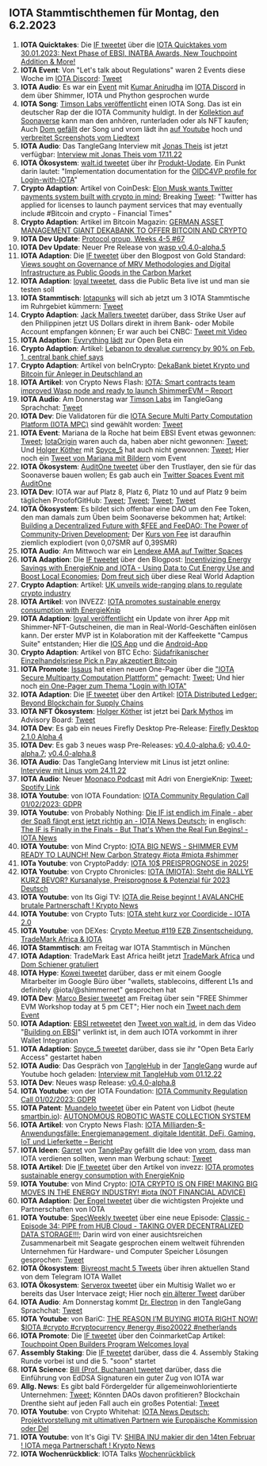 ## IOTA Stammtischthemen für Montag, den 6.2.2023

1. **IOTA Quicktakes**: Die [IF tweetet](https://twitter.com/iota/status/1619998947614883843?s=20&t=DoW5FtZAgzRf2UzVsQzOyg) über die [IOTA Quicktakes vom 30.01.2023: Next Phase of EBSI, INATBA Awards, New Touchpoint Addition & More!](https://www.youtube.com/watch?v=W67WLx-YVjw)
2. **IOTA Event**: Von "Let's talk about Regulations" waren 2 Events diese Woche im [IOTA Discord](https://discord.iota.org/): [Tweet](https://twitter.com/iota/status/1620059263782510592?s=20&t=DoW5FtZAgzRf2UzVsQzOyg)
3. **IOTA Audio**: Es war ein [Event](https://twitter.com/paloma_chain/status/1620081926244823040?s=20&t=DoW5FtZAgzRf2UzVsQzOyg) mit [Kumar Anirudha](https://twitter.com/kranirudha) im [IOTA Discord](https://discord.iota.org/) in dem über Shimmer, IOTA und Phython gesprochen wurde
4. **IOTA Song**: [Timson Labs veröffentlicht](https://twitter.com/TimsonLabs/status/1619632007788789762?s=20&t=DoW5FtZAgzRf2UzVsQzOyg) einen IOTA Song. Das ist ein deutscher Rap der die IOTA Community huldigt. In der [Kollektion auf Soonaverse](https://soonaverse.com/collection/0xa659a7436d8fc8b8d3f5151d8391526352b5097e) kann man den anhören, runterladen oder als NFT kaufen; Auch [Dom gefällt](https://twitter.com/DomSchiener/status/1620392319370547202?s=20&t=DoW5FtZAgzRf2UzVsQzOyg) der Song und vrom lädt ihn [auf Youtube](https://www.youtube.com/watch?v=SMX_FT0jIlA) hoch und [verbreitet Screenshots vom Liedtext](https://twitter.com/Vrom14286662/status/1620535409884422144?s=20&t=NPFVWnhR8mVzW4o8uuyOHg)
5. **IOTA Audio**: Das TangleGang Interview mit [Jonas Theis](https://twitter.com/jonastheis_) ist jetzt verfügbar: [Interview mit Jonas Theis vom 17.11.22](https://www.youtube.com/watch?v=tjMu5X3CYJQ)
6. **IOTA Ökosystem**: [walt.id tweetet](https://twitter.com/walt_id/status/1620367105052016641?s=20&t=DoW5FtZAgzRf2UzVsQzOyg) über ihr [Produkt-Update](https://walt.id/blog/mu/update-3). Ein Punkt darin lautet: "Implementation documentation for the [OIDC4VP profile for Login-with-IOTA](https://docs.walt.id/v/ssikit/ecosystems/iota/oidc4vp-profile)"
7. **Crypto Adaption**: Artikel von CoinDesk: [Elon Musk wants Twitter payments system built with crypto in mind](https://cointelegraph.com/news/elon-musk-wants-twitter-payments-system-built-with-crypto-in-mind); Breaking [Tweet](https://twitter.com/BTC_Archive/status/1620117002328358913?s=20&t=DoW5FtZAgzRf2UzVsQzOyg): "Twitter has applied for licenses to launch payment services that may eventually include #Bitcoin and crypto - Financial Times" 
8. **Crypto Adaption**: Artikel im Bitcoin Magazin: [GERMAN ASSET MANAGEMENT GIANT DEKABANK TO OFFER BITCOIN AND CRYPTO](https://bitcoinmagazine.com/business/german-bank-dekabank-to-offer-bitcoin)
9. **IOTA Dev Update**: [Protocol group, Weeks 4-5 #67](https://github.com/iotaledger/research-updates/discussions/67)
10. **IOTA Dev Update**: Neuer Pre Release von  [wasp v0.4.0-alpha.5](https://github.com/iotaledger/wasp/releases/tag/v0.4.0-alpha.5)
11. **IOTA Adaption**: Die [IF tweetet](https://twitter.com/iota/status/1620497145970270232?s=20&t=AG3EMHGtanjuebPROS85Zw) über den Blogpost von Gold Standard: [Views sought on Governance of MRV Methodologies and Digital Infrastructure as Public Goods in the Carbon Market](https://www.goldstandard.org/blog-item/views-sought-governance-mrv-methodologies-and-digital-infrastructure-public-goods-carbon)
12. **IOTA Adaption**: [loyal tweetet](https://twitter.com/loyal_web3/status/1620486614471573504?s=20&t=AG3EMHGtanjuebPROS85Zw), dass die Public Beta live ist und man sie testen soll
13. **IOTA Stammtisch**: [Iotapunks](https://twitter.com/IotaPunks_71) will sich ab jetzt um 3 IOTA Stammtische im Ruhrgebiet kümmern: [Tweet](https://twitter.com/IotaPunks_71/status/1620408508683530241?s=20&t=AG3EMHGtanjuebPROS85Zw)
14. **Crypto Adaption**: [Jack Mallers tweetet](https://twitter.com/jackmallers/status/1620486166964477952?s=20&t=AG3EMHGtanjuebPROS85Zw) darüber, dass Strike User auf den Philippinen jetzt US Dollars direkt in ihrem Bank- oder Mobile Account empfangen können; Er war auch bei CNBC: [Tweet mit Video](https://twitter.com/DocumentingBTC/status/1620524103160725504?s=20&t=rGdmxwYiA0ndxqB4w2nxTw)
15. **IOTA Adaption**: [Evvrything lädt](https://twitter.com/TheEvvrything/status/1620507290888704001?s=20&t=AG3EMHGtanjuebPROS85Zw) zur Open Beta ein
16. **Crypto Adaption**: Artikel: [Lebanon to devalue currency by 90% on Feb. 1, central bank chief says](https://www.reuters.com/markets/currencies/lebanon-devalue-currency-by-90-feb-1-cbank-chief-says-2023-01-31/)
17. **Crypto Adaption**: Artikel von beInCrypto: [DekaBank bietet Krypto und Bitcoin für Anleger in Deutschland an](https://de.beincrypto.com/dekabank-bietet-krypto-und-bitcoin-fuer-anleger-in-deutschland-an/)
18. **IOTA Artikel**: von Crypto News Flash: [IOTA: Smart contracts team improved Wasp node and ready to launch ShimmerEVM – Report](https://www.crypto-news-flash.com/iota-smart-contracts-team-improved-wasp-node-and-ready-to-launch-shimmerevm-report/)
19. **IOTA Audio**: Am Donnerstag war [Timson Labs](https://twitter.com/timhartwig) im TangleGang Sprachchat: [Tweet](https://twitter.com/GangTangleTalk/status/1620528783030915073?s=20&t=opWsuimp75CIuLW7RQTOfA)
20. **IOTA Dev**: Die Validatoren für die [IOTA Secure Multi Party Computation Platform (IOTA MPC)](https://govern.iota.org/t/iota-secure-multi-party-computation-platform-run-and-owned-by-the-community/1568) sind gewählt worden: [Tweet](https://twitter.com/GarrettBullish/status/1620678338795765760?s=20&t=rGdmxwYiA0ndxqB4w2nxTw)
21. **IOTA Event**: Mariana de la Roche hat beim EBSI Event etwas gewonnen: [Tweet](https://twitter.com/Marianadlrw/status/1620659891294867456?s=20&t=rGdmxwYiA0ndxqB4w2nxTw); [IotaOrigin](https://twitter.com/origin_iota) waren auch da, haben aber nicht gewonnen: [Tweet](https://twitter.com/origin_iota/status/1620772363221766144?s=20&t=sReE1aLmQSEpCyqRJxpmhg); Und [Holger Köther](https://twitter.com/HolgerKoether) mit [Spyce_5](https://twitter.com/SPYCE_5) hat auch nicht gewonnen: [Tweet](https://twitter.com/HolgerKoether/status/1620705749365321728?s=20&t=rGdmxwYiA0ndxqB4w2nxTw); Hier noch ein [Tweet von Mariana mit Bildern](https://twitter.com/Marianadlrw/status/1620760920392876035?s=20&t=LPr4RNzMMXVhe-sPXfDMQA) vom Event
22. **IOTA Ökosystem**: [AuditOne tweetet](https://twitter.com/auditone_team/status/1620671897989189636?s=20&t=rGdmxwYiA0ndxqB4w2nxTw) über den Trustlayer, den sie für das Soonaverse bauen wollen; Es gab auch ein [Twitter Spaces Event mit AuditOne](https://twitter.com/auditone_team/status/1619995582520762370?s=20&t=rGdmxwYiA0ndxqB4w2nxTw)
23. **IOTA Dev**: IOTA war auf Platz 8, Platz 6, Platz 10 und auf Platz 9 beim täglichen ProofofGitHub: [Tweet](https://twitter.com/ProofofGitHub/status/1620331058712530946?s=20&t=rGdmxwYiA0ndxqB4w2nxTw); [Tweet](https://twitter.com/ProofofGitHub/status/1620693475481063425?s=20&t=rGdmxwYiA0ndxqB4w2nxTw); [Tweet](https://twitter.com/ProofofGitHub/status/1621780634950635520?s=20&t=4qekmI4J5kKRpVqTEy-WAA); [Tweet](https://twitter.com/ProofofGitHub/status/1622203443992461315?s=20&t=SRnOHH2qZgoTz9PaJa6M5A)
24. **IOTA Ökosystem**: Es bildet sich offenbar eine DAO um den Fee Token, den man damals zum Üben beim Soonaverse bekommen hat; Artikel: [Building a Decentralized Future with $FEE and FeeDAO: The Power of Community-Driven Development](https://medium.com/@feedao/building-a-decentralized-future-with-fee-and-feedao-the-power-of-community-driven-development-ad0a49ccae6); Der [Kurs von Fee](https://soonaverse.com/token/0x55cbe228505461bf3307a4f1ed951d0a059dd6d0/trade) ist daraufhin ziemlich explodiert (von 0,07SMR auf 0,39SMR)
25. **IOTA Audio**: Am Mittwoch war ein [Lendexe AMA auf Twitter Spaces](https://twitter.com/CryptoMiners_Co/status/1620684887656386562?s=20&t=YZc_zdrLapXxRJh_7vfkfA)
26. **IOTA Adaption**: Die [IF tweetet](https://twitter.com/iota/status/1620784048887955462?s=20&t=qJcJYGAIO7w1b_2DWSNiNQ) über den Blogpost: [Incentivizing Energy Savings with EnergieKnip and IOTA - Using Data to Cut Energy Use and Boost Local Economies](https://blog.iota.org/using-data-to-cut-energy-use-while-boosting-local-economies/); [Dom freut sich](https://twitter.com/DomSchiener/status/1620803243638140930?s=20&t=CvMrEf0lFsqhDaNAxg9ilg) über diese Real World Adaption
27. **Crypto Adaption**: Artikel: [UK unveils wide-ranging plans to regulate crypto industry](https://www.ft.com/content/6f5539f7-19ff-419b-8a64-5ed528de5abf)
28. **IOTA Artikel**: von INVEZZ: [IOTA promotes sustainable energy consumption with EnergieKnip](https://invezz.com/news/2023/02/01/iota-promotes-sustainable-energy-consumption-with-energieknip/)
29. **IOTA Adaption**: [loyal veröffentlicht](https://twitter.com/loyal_web3/status/1620873598553694208?s=20&t=InvF49AJKS3rrEF1pzrLvA) ein Update von ihrer App mit Shimmer-NFT-Gutscheinen, die man in Real-World-Geschäften einlösen kann. Der erster MVP ist in Kolaboration mit der Kaffeekette "Campus Suite" entstanden; Hier die [IOS App](https://apps.apple.com/de/app/loyal-your-smart-bonus-card/id1553550139?l=en) und die [Android-App](https://play.google.com/store/apps/details?id=com.loyal&gl=DE)
30. **Crypto Adaption**: Artikel von BTC Echo: [Südafrikanischer Einzelhandelsriese Pick n Pay akzeptiert Bitcoin](https://www.btc-echo.de/schlagzeilen/suedafrikanischer-einzelhandelsriese-pick-n-pay-akzeptiert-bitcoin-158823/)
31. **IOTA Promote**: [Issaus](https://twitter.com/Issaus2020) hat einen neuen One-Pager über die ["IOTA Secure Multiparty Computation Plattform"](https://govern.iota.org/t/iota-secure-multi-party-computation-platform-run-and-owned-by-the-community/1568) gemacht: [Tweet](https://twitter.com/Issaus2020/status/1620837691461087233?s=20&t=InvF49AJKS3rrEF1pzrLvA); Und hier noch [ein One-Pager zum Thema "Login with IOTA"](https://twitter.com/Issaus2020/status/1620128584617852928?s=20&t=InvF49AJKS3rrEF1pzrLvA)
32. **IOTA Adaption**: Die [IF tweetet](https://twitter.com/iota/status/1621070937926803457?s=20&t=yzqNgFgByciEgqY90a84Ng) über den Artikel: [IOTA Distributed Ledger: Beyond Blockchain for Supply Chains](https://thenewstack.io/iota-distributed-ledger-beyond-blockchain-for-supply-chains/?utm_content=buffered396&utm_medium=social&utm_source=twitter.com&utm_campaign=buffer)
33. **IOTA NFT Ökosystem**: [Holger Köther](https://twitter.com/HolgerKoether) ist jetzt bei [Dark Mythos](https://twitter.com/DarkMythosIOTA) im Advisory Board: [Tweet](https://twitter.com/DarkMythosIOTA/status/1621102310872039425?s=20&t=iw-MDR7A5FZl4qWdkvdZqQ)
34. **IOTA Dev**: Es gab ein neues Firefly Desktop Pre-Release: [Firefly Desktop 2.1.0 Alpha 4](https://github.com/iotaledger/firefly/releases/tag/desktop-2.1.0-alpha-4)
35. **IOTA Dev**: Es gab 3 neues wasp Pre-Releases: [v0.4.0-alpha.6](https://github.com/iotaledger/wasp/releases/tag/v0.4.0-alpha.6); [v0.4.0-alpha.7](https://github.com/iotaledger/wasp/releases/tag/v0.4.0-alpha.7); [v0.4.0-alpha.8](https://github.com/iotaledger/wasp/releases/tag/v0.4.0-alpha.8)
36. **IOTA Audio**: Das TangleGang Interview mit Linus ist jetzt online: [Interview mit Linus vom 24.11.22](https://www.youtube.com/watch?v=fhmKxG98vSs)
37. **IOTA Audio**: Neuer [Moonaco Podcast](https://twitter.com/MoonacoPodcast) mit Adri von EnergieKnip: [Tweet](https://twitter.com/MoonacoPodcast/status/1621101680501878784?s=20&t=PQmUYyA6TVbzJ0hckPwmHg); [Spotify Link](https://open.spotify.com/show/387nS9czdx47kJZ6Mho28m)
38. **IOTA Youtube**: von IOTA Foundation: [IOTA Community Regulation Call 01/02/2023: GDPR](https://www.youtube.com/watch?v=xk8CTGn5j7c)
39. **IOTA Youtube**: von Probably Nothing: [Die IF ist endlich im Finale - aber der Spaß fängt erst jetzt richtig an - IOTA News Deutsch](https://www.youtube.com/watch?v=W9z5bGl-sNk&t=210s); in englisch: [The IF is Finally in the Finals - But That's When the Real Fun Begins! - IOTA News](https://www.youtube.com/watch?v=1pJbBVGvNq0&t=61s)
40. **IOTA Youtube**: von Mind Crypto: [IOTA BIG NEWS - SHIMMER EVM READY TO LAUNCH! New Carbon Strategy #iota #miota #shimmer](https://www.youtube.com/watch?v=_elVc5WNERQ&t=260s)
41. **IOTa Youtube**: von CryptoPaddy: [IOTA 10$ PREISPROGNOSE in 2025!](https://www.youtube.com/watch?v=QLs4idnVU_w)
42. **IOTA Youtube**: von Crypto Chronicles: [IOTA (MIOTA): Steht die RALLYE KURZ BEVOR? Kursanalyse, Preisprognose & Potenzial für 2023 Deutsch](https://www.youtube.com/watch?v=57-tYLX51YQ&t=67s)
43. **IOTA Youtube**: von Its Gigi TV: [IOTA die Reise beginnt ! AVALANCHE brutale Partnerschaft ! Krypto News](https://www.youtube.com/watch?v=NHMs167QpCo)
44. **IOTA Youtube**: von Crypto Tuts: [IOTA steht kurz vor Coordicide - IOTA 2.0](https://www.youtube.com/watch?v=yhZJkelIl_o&t=358s)
45. **IOTA Youtube**: von DEXes: [Crypto Meetup #119 EZB Zinsentscheidung, TradeMark Africa & IOTA](https://www.youtube.com/watch?v=glEg-nttXNk&t=2s)
46. **IOTA Stammtisch**: am Freitag war IOTA Stammtisch in München
47. **IOTA Adaption**: TradeMark East Africa heißt jetzt [TradeMark Africa](https://twitter.com/TradeMarkAfrica) und [Dom Schiener gratuliert](https://twitter.com/DomSchiener/status/1621451242558967809?s=20&t=4ghxjc8rFiLUL5wLbF8vsw)
48. **IOTA Hype**: [Kowei tweetet](https://twitter.com/kowei1995/status/1621398649770242048?s=20&t=4ghxjc8rFiLUL5wLbF8vsw) darüber, dass er mit einem Google Mitarbeiter im Google Büro über "wallets, stablecoins, different L1s and definitely @iota/@shimmernet" gesprochen hat
49. **IOTA Dev**: [Marco Besier tweetet](https://twitter.com/marcobesier/status/1621471176584306688?s=20&t=4ghxjc8rFiLUL5wLbF8vsw) am Freitag über sein "FREE Shimmer EVM Workshop today at 5 pm CET"; Hier noch ein [Tweet nach dem Event](https://twitter.com/marcobesier/status/1621645993404940290?s=20&t=4qekmI4J5kKRpVqTEy-WAA)
50. **IOTA Adaption**: [EBSI retweetet](https://twitter.com/EU_EBSI/status/1621486095899713536?s=20&t=4ghxjc8rFiLUL5wLbF8vsw) den [Tweet von walt.id](https://twitter.com/walt_id/status/1621448861653913603?s=20&t=4ghxjc8rFiLUL5wLbF8vsw), in dem das Video "[Building on EBSI](https://www.youtube.com/watch?v=gny50cXLaUY)" verlinkt ist, in dem auch IOTA vorkommt in ihrer Wallet Integration
51. **IOTA Adaption**: [Spyce_5 tweetet](https://twitter.com/SPYCE_5/status/1621497510177931264?s=20&t=4ghxjc8rFiLUL5wLbF8vsw) darüber, dass sie ihr "Open Beta Early Access" gestartet haben
52. **IOTA Audio**: Das Gespräch von [TangleHub](https://twitter.com/Tanglehub_eu) in der [TangleGang](https://twitter.com/GangTangleTalk) wurde auf Youtube hoch geladen: [Interview mit TangleHub vom 01.12.22](https://www.youtube.com/watch?app=desktop&v=bKeCTQ8-fEs)
53. **IOTA Dev**: Neues wasp Release: [v0.4.0-alpha.8](https://github.com/iotaledger/wasp/releases/tag/v0.4.0-alpha.8)
54. **IOTA Youtube**: von der IOTA Foundation: [IOTA Community Regulation Call 01/02/2023: GDPR](https://www.youtube.com/watch?v=xk8CTGn5j7c)
55. **IOTA Patent**: [Muandelo tweetet](https://twitter.com/muandelo/status/1621421673965576192?s=20&t=RBo14GvfWFrWxEVWyDGbsg) über ein Patent von Lidbot (heute [smartbin.io](https://www.smartbin.io/)): [AUTONOMOUS ROBOTIC WASTE COLLECTION SYSTEM](https://worldwide.espacenet.com/patent/search/family/084178905/publication/US2022380121A1?q=pn%3DUS2022380121A1)
56. **IOTA Artikel**: von Crypto News Flash: [IOTA Milliarden-$-Anwendungsfälle: Energiemanagement, digitale Identität, DeFi, Gaming, IoT und Lieferkette – Bericht](https://www.crypto-news-flash.com/de/iota-milliarden-anwendungsfaelle-energiemanagement-digitale-identitaet-defi-gaming-iot-und-lieferkette-bericht/?_unique_id=63de370c65606&feed_id=12690)
57. **IOTA Ideen**: [Garret](https://twitter.com/GarrettBullish) von [TanglePay](https://twitter.com/tanglepaycom) gefällt die Idee von [vrom](https://twitter.com/Vrom14286662), dass man IOTA verdienen sollten, wenn man Werbung schaut: [Tweet](https://twitter.com/GarrettBullish/status/1621887968599478275?s=20&t=4qekmI4J5kKRpVqTEy-WAA)
58. **IOTA Artikel**: Die [IF tweetet](https://twitter.com/iota/status/1621554114587934721?s=20&t=4qekmI4J5kKRpVqTEy-WAA) über den Artikel von invezz: [IOTA promotes sustainable energy consumption with EnergieKnip](https://invezz.com/news/2023/02/01/iota-promotes-sustainable-energy-consumption-with-energieknip/)
59. **IOTA Youtube**: von Mind Crypto: [IOTA CRYPTO IS ON FIRE! MAKING BIG MOVES IN THE ENERGY INDUSTRY! #iota (NOT FINANCIAL ADVICE)](https://www.youtube.com/watch?v=eZThBXow094)
60. **IOTA Adaption**: [Der Engel tweetet](https://twitter.com/EngelTeufel4/status/1577769545682587664?s=20&t=SRnOHH2qZgoTz9PaJa6M5A) über die wichtigsten Projekte und Partnerschaften von IOTA
61. **IOTA Youtube**: [SpecWeekly tweetet](https://twitter.com/SpecWeekly/status/1622147040624115712?s=20&t=SRnOHH2qZgoTz9PaJa6M5A) über eine neue Episode: [Classic - Episode 34: PIPE from HUB Cloud - TAKING OVER DECENTRALIZED DATA STORAGE!!!](https://www.youtube.com/watch?v=a2XV3wvalp4); Darin wird von einer ausichtsreichen Zusammenarbeit mit Seagate gesprochen einem weltweit führenden Unternehmen für Hardware- und Computer Speicher Lösungen gesprochen: [Tweet](https://twitter.com/_JeffR/status/1622283092810690561?s=20&t=SRnOHH2qZgoTz9PaJa6M5A)
62. **IOTA Ökosystem**: [Bivreost macht 5 Tweets](https://twitter.com/bivreost/status/1622281648233451522?s=20&t=SRnOHH2qZgoTz9PaJa6M5A) über ihren aktuellen Stand von dem Telegram IOTA Wallet
63. **IOTA Ökosystem**: [Serverox tweetet](https://twitter.com/servrox/status/1622223535463604227?s=20&t=SRnOHH2qZgoTz9PaJa6M5A) über ein Multisig Wallet wo er bereits das User Intervace zeigt; Hier noch [ein älterer Tweet](https://twitter.com/servrox/status/1621996617497722882?s=20&t=SRnOHH2qZgoTz9PaJa6M5A) darüber
64. **IOTA Audio**: Am Donnerstag kommt [Dr. Electron](https://twitter.com/Dr_Electron) in den TangleGang Sprachchat: [Tweet](https://twitter.com/GangTangleTalk/status/1622156064404668416?s=20&t=SRnOHH2qZgoTz9PaJa6M5A)
65. **IOTA Youtube**: von BariC: [THE REASON I’M BUYING #IOTA RIGHT NOW! $IOTA #crypto #cryptocurrency #energy #iso20022 #netherlands](https://www.youtube.com/watch?v=thDPc-d0SLQ)
66. **IOTA Promote**: Die [IF tweetet](https://twitter.com/iota/status/1621825905583603713?s=20&t=SRnOHH2qZgoTz9PaJa6M5A) über den CoinmarketCap Artikel: [Touchpoint Open Builders Program Welcomes loyal](https://coinmarketcap.com/community/articles/63d297145ee18115d18db687/)
67. **Assembly Staking**: Die [IF tweetet](https://twitter.com/assembly_net/status/1622236863481143296) darüber, dass die 4. Assembly Staking Runde vorbei ist und die 5. "soon" startet
68. **IOTA Science**: [Bill (Prof. Buchanan) tweetet](https://twitter.com/billatnapier/status/1621867374746943490?s=20&t=WhgNqpBIDA30SuIC7OwwbQ) darüber, dass die Einführung von EdDSA Signaturen ein guter Zug von IOTA war 
69. **Allg. News**: Es gibt bald Fördergelder für allgemeinwohlorientierte Unternehmen: [Tweet](https://twitter.com/sven_giegold/status/1622171744353017856?s=20&t=SRnOHH2qZgoTz9PaJa6M5A); Könnten DAOs davon profitieren? Blockchain Drenthe sieht auf jeden Fall auch ein großes Potential: [Tweet](https://twitter.com/BclDrenthe/status/1622501031769669632?s=20&t=SSAyT_wS86jvSb029gkj2Q)
70. **IOTA Youtube**: von Crypto Whitehat: [IOTA News Deutsch: Projektvorstellung mit ultimativen Partnern wie Europäische Kommission oder Del](https://www.youtube.com/watch?v=1ExocbGQEbY) 
71. **IOTA Youtube**: von It's Gigi TV: [SHIBA INU makier dir den 14ten Februar ! IOTA mega Partnerschaft ! Krypto News](https://www.youtube.com/watch?v=-fj7jJVoK_M)
72. **IOTA Wochenrückblick**: IOTA Talks [Wochenrückblick](https://www.iota-talk.com/index.php?article/260-wochenr%C3%BCckblick-vom-29-januar-bis-4-februar-2023/)





